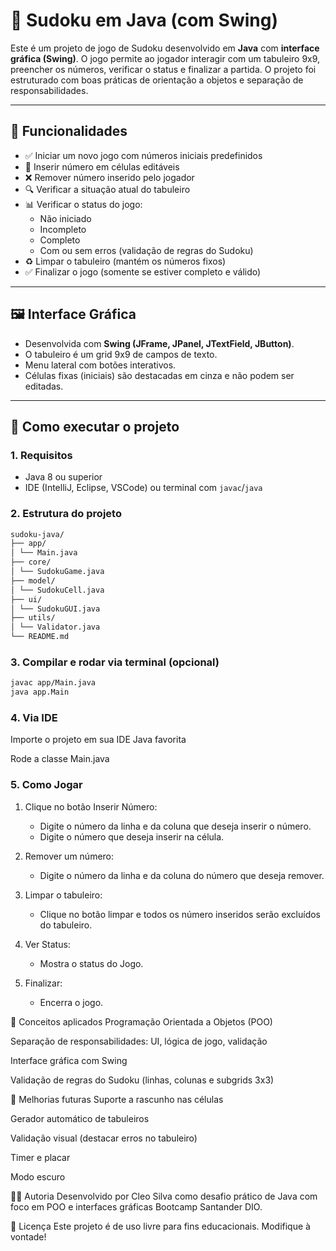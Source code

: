 # 🧩 Sudoku em Java (com Swing)

Este é um projeto de jogo de Sudoku desenvolvido em **Java** com **interface gráfica (Swing)**. O jogo permite ao jogador interagir com um tabuleiro 9x9, preencher os números, verificar o status e finalizar a partida. O projeto foi estruturado com boas práticas de orientação a objetos e separação de responsabilidades.

---

## 🎯 Funcionalidades

- ✅ Iniciar um novo jogo com números iniciais predefinidos
- 📝 Inserir número em células editáveis
- ❌ Remover número inserido pelo jogador
- 🔍 Verificar a situação atual do tabuleiro
- 📊 Verificar o status do jogo:
    - Não iniciado
    - Incompleto
    - Completo
    - Com ou sem erros (validação de regras do Sudoku)
- ♻️ Limpar o tabuleiro (mantém os números fixos)
- ✅ Finalizar o jogo (somente se estiver completo e válido)

---

## 🖼️ Interface Gráfica

- Desenvolvida com **Swing (JFrame, JPanel, JTextField, JButton)**.
- O tabuleiro é um grid 9x9 de campos de texto.
- Menu lateral com botões interativos.
- Células fixas (iniciais) são destacadas em cinza e não podem ser editadas.

---

## 🚀 Como executar o projeto

### 1. Requisitos

- Java 8 ou superior
- IDE (IntelliJ, Eclipse, VSCode) ou terminal com `javac`/`java`

### 2. Estrutura do projeto

````bash
sudoku-java/
├── app/
│ └── Main.java
├── core/
│ └── SudokuGame.java
├── model/
│ └── SudokuCell.java
├── ui/
│ └── SudokuGUI.java
├── utils/
│ └── Validator.java
└── README.md
````


### 3. Compilar e rodar via terminal (opcional)

```bash
javac app/Main.java
java app.Main
````
### 4. Via IDE
Importe o projeto em sua IDE Java favorita

Rode a classe Main.java

### 5. Como Jogar

1. Clique no botão Inserir Número:
   * Digite o número da linha e da coluna que deseja inserir o número.
   * Digite o número que deseja inserir na célula.

2. Remover um número:
   * Digite o número da linha e da coluna do número que deseja remover.

3. Limpar o tabuleiro:
   * Clique no botão limpar e todos os número inseridos serão excluídos do tabuleiro.

4. Ver Status:
   * Mostra o status do Jogo.

5. Finalizar:
   * Encerra o jogo.

🧠 Conceitos aplicados
Programação Orientada a Objetos (POO)

Separação de responsabilidades: UI, lógica de jogo, validação

Interface gráfica com Swing

Validação de regras do Sudoku (linhas, colunas e subgrids 3x3)

🌱 Melhorias futuras
 Suporte a rascunho nas células

 Gerador automático de tabuleiros

 Validação visual (destacar erros no tabuleiro)

 Timer e placar

 Modo escuro

👩‍💻 Autoria
Desenvolvido por Cleo Silva como desafio prático de Java com foco em POO e interfaces gráficas Bootcamp Santander DIO.

📜 Licença
Este projeto é de uso livre para fins educacionais. Modifique à vontade!
